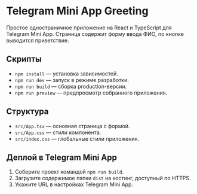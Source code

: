 # Telegram Mini App Greeting

Простое одностраничное приложение на React и TypeScript для Telegram Mini App. Страница содержит форму ввода ФИО, по кнопке выводится приветствие.

## Скрипты

- `npm install` — установка зависимостей.
- `npm run dev` — запуск в режиме разработки.
- `npm run build` — сборка production-версии.
- `npm run preview` — предпросмотр собранного приложения.

## Структура

- `src/App.tsx` — основная страница с формой.
- `src/App.css` — стили компонента.
- `src/index.css` — глобальные стили приложения.

## Деплой в Telegram Mini App

1. Соберите проект командой `npm run build`.
2. Загрузите содержимое папки `dist` на хостинг, доступный по HTTPS.
3. Укажите URL в настройках Telegram Mini App.
